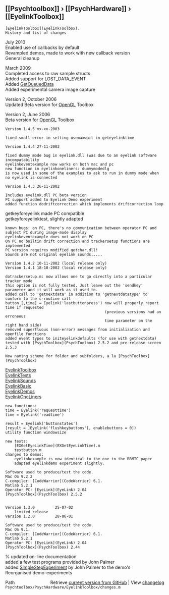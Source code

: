 ## [[Psychtoolbox]] &#8250; [[PsychHardware]] &#8250; [[EyelinkToolbox]]

    [EyelinkToolbox](EyelinkToolbox).  
    History and list of changes  
  
   July 2010  
   Enabled use of callbacks by default  
   Revampled demos, made to work with new callback version  
   General cleanup  
  
   March 2009  
   Completed access to raw sample structs  
   Added support for LOST\_DATA\_EVENT  
   Added [GetQueuedData](GetQueuedData)  
   Added experimental camera image capture  
  
   Version 2, October 2006  
   Updated Beta version for [OpenGL](OpenGL) Toolbox  
  
   Version 2, June 2006  
   Beta version for [OpenGL](OpenGL) Toolbox  
  
    Version 1.4.5 xx-xx-2003  
  
    fixed small error in setting usemaxwait in geteyelinktime  
  
    Version 1.4.4 27-11-2002  
  
    fixed dummy mode bug in eyelink.dll (was due to an eyelink software incompatability  
    eyelinkeventexample now works on both mac and pc  
    new function in eyelinkoneliners: dummymodedlg  
    is now used in some of the examples to ask to run in dummy mode when no eyelink is connected  
  
    Version 1.4.3 26-11-2002  
  
    Includes eyelink.dll PC beta version  
    PC support added to Eyelink Demo experiment  
    added function dodriftcorrection which implements driftcorrection loop  
   getkeyforeyelink made PC compatible  
    getkeyforeyelinktest, slightly adapted  
  
    known bugs: on PC, there's no communication between operator PC and subject PC during image-mode display  
    eyelinkeventexample does not work on PC  
    On PC no builtin drift correction and trackersetup functions are implemented  
    PC version requires modified getchar.dll!  
    Sounds are not original eyelink sounds.....  
  
    Version 1.4.2 10-11-2002 (local release only)  
    Version 1.4.1 18-10-2002 (local release only)  
  
    dotrackersetup.m: now allows one to go directly into a particular tracker mode  
    this option is not fully tested. Just leave out the 'sendkey' parameter and it will work as it used to.  
    added call to 'getnextdata' in addition to 'getnextdatatype' to conform to the c-routine call  
    button [,time] = Eyelink('lastbuttonpress') now will properly report time if requested  
                                                (previous versions had an erroneous  
                                                time parameter on the right hand side)  
    removed superfluous (non-error) messages from initialization and openfile functions  
    added event types to initeyelinkdefaults (for use with getnextdata)  
    tested with [PsychToolbox](PsychToolbox) 2.5.2 and pre-release screen 2.5.3  
  
    New naming scheme for folder and subfolders, a la [PsychToolbox](PsychToolbox)  
   [EyelinkToolbox](EyelinkToolbox)  
        [EyelinkTests](EyelinkTests)  
        [EyelinkSounds](EyelinkSounds)  
        [EyelinkBasic](EyelinkBasic)  
        [EyelinkDemos](EyelinkDemos)  
        [EyelinkOneLiners](EyelinkOneLiners)  
  
    new functions:  
    time = Eyelink('requesttime')  
    time = Eyelink('readtime')  
  
    result = Eyelink('buttonstates')  
    [result = ]Eyelink('flushkeybuttons'[, enablebuttons = 0])  
    utility function windowsize  
  
    new tests:   
        [EXGetEyeLinkTime](EXGetEyeLinkTime).m  
        testbutton.m  
    changes to demos:  
        eyelinkexample is now identical to the one in the BRMIC paper  
        adapted eyelinkdemo experiment slightly.  
  
    Software used to produce/test the code.    
    Mac OS 9.2.2  
    C-compiler: [CodeWarrior](CodeWarrior) 6.1.  
    Matlab 5.2.1  
    Operator PC: [EyeLink](EyeLink) 2.04  
    [PsychToolbox](PsychToolbox) 2.5.2  
  
  
    Version 1.3.0         25-07-02  
        limited release  
    Version 1.2.0         28-06-01  
  
    Software used to produce/test the code.    
    Mac OS 9.1.  
    C-compiler: [CodeWarrior](CodeWarrior) 6.1.  
    Matlab 5.2.1  
    Operator PC: [EyeLink](EyeLink) 2.04  
    [PsychToolbox](PsychToolbox) 2.44  
%   updated on-line documentation  
    added a few test programs provided by John Palmer  
    added [SimpleStepExperiment](SimpleStepExperiment) by John Palmer to the demo's  
    Reorganised demo-experiments  
  




<div class="code_header" style="text-align:right;">
  <span style="float:left;">Path&nbsp;&nbsp;</span> <span class="counter">Retrieve <a href=
  "https://raw.github.com/Psychtoolbox-3/Psychtoolbox-3/beta/Psychtoolbox/PsychHardware/EyelinkToolbox/changes.m">current version from GitHub</a> | View <a href=
  "https://github.com/Psychtoolbox-3/Psychtoolbox-3/commits/beta/Psychtoolbox/PsychHardware/EyelinkToolbox/changes.m">changelog</a></span>
</div>
<div class="code">
  <code>Psychtoolbox/PsychHardware/EyelinkToolbox/changes.m</code>
</div>

